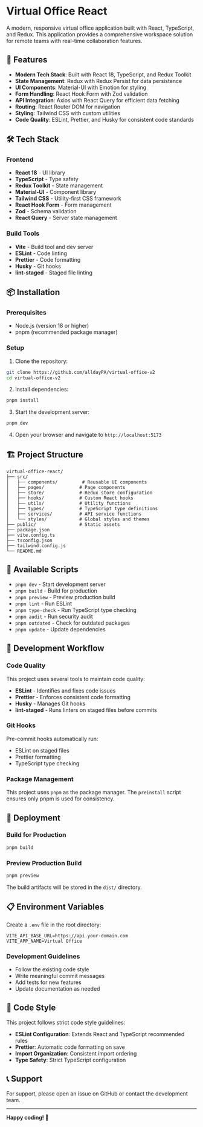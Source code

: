 # Virtual Office React

A modern, responsive virtual office application built with React, TypeScript, and Redux. This application provides a comprehensive workspace solution for remote teams with real-time collaboration features.

## 🚀 Features

- **Modern Tech Stack**: Built with React 18, TypeScript, and Redux Toolkit
- **State Management**: Redux with Redux Persist for data persistence
- **UI Components**: Material-UI with Emotion for styling
- **Form Handling**: React Hook Form with Zod validation
- **API Integration**: Axios with React Query for efficient data fetching
- **Routing**: React Router DOM for navigation
- **Styling**: Tailwind CSS with custom utilities
- **Code Quality**: ESLint, Prettier, and Husky for consistent code standards

## 🛠️ Tech Stack

### Frontend

- **React 18** - UI library
- **TypeScript** - Type safety
- **Redux Toolkit** - State management
- **Material-UI** - Component library
- **Tailwind CSS** - Utility-first CSS framework
- **React Hook Form** - Form management
- **Zod** - Schema validation
- **React Query** - Server state management

### Build Tools

- **Vite** - Build tool and dev server
- **ESLint** - Code linting
- **Prettier** - Code formatting
- **Husky** - Git hooks
- **lint-staged** - Staged file linting

## 📦 Installation

### Prerequisites

- Node.js (version 18 or higher)
- pnpm (recommended package manager)

### Setup

1. Clone the repository:

```bash
git clone https://github.com/alldayPA/virtual-office-v2
cd virtual-office-v2
```

2. Install dependencies:

```bash
pnpm install
```

3. Start the development server:

```bash
pnpm dev
```

4. Open your browser and navigate to `http://localhost:5173`

## 🏗️ Project Structure

```
virtual-office-react/
├── src/
│   ├── components/         # Reusable UI components
│   ├── pages/             # Page components
│   ├── store/             # Redux store configuration
│   ├── hooks/             # Custom React hooks
│   ├── utils/             # Utility functions
│   ├── types/             # TypeScript type definitions
│   ├── services/          # API service functions
│   └── styles/            # Global styles and themes
├── public/                # Static assets
├── package.json
├── vite.config.ts
├── tsconfig.json
├── tailwind.config.js
└── README.md
```

## 🔧 Available Scripts

- `pnpm dev` - Start development server
- `pnpm build` - Build for production
- `pnpm preview` - Preview production build
- `pnpm lint` - Run ESLint
- `pnpm type-check` - Run TypeScript type checking
- `pnpm audit` - Run security audit
- `pnpm outdated` - Check for outdated packages
- `pnpm update` - Update dependencies

## 🎯 Development Workflow

### Code Quality

This project uses several tools to maintain code quality:

- **ESLint** - Identifies and fixes code issues
- **Prettier** - Enforces consistent code formatting
- **Husky** - Manages Git hooks
- **lint-staged** - Runs linters on staged files before commits

### Git Hooks

Pre-commit hooks automatically run:

- ESLint on staged files
- Prettier formatting
- TypeScript type checking

### Package Management

This project uses `pnpm` as the package manager. The `preinstall` script ensures only pnpm is used for consistency.

## 🚀 Deployment

### Build for Production

```bash
pnpm build
```

### Preview Production Build

```bash
pnpm preview
```

The build artifacts will be stored in the `dist/` directory.

## 📋 Environment Variables

Create a `.env` file in the root directory:

```env
VITE_API_BASE_URL=https://api.your-domain.com
VITE_APP_NAME=Virtual Office
```

### Development Guidelines

- Follow the existing code style
- Write meaningful commit messages
- Add tests for new features
- Update documentation as needed

## 📝 Code Style

This project follows strict code style guidelines:

- **ESLint Configuration**: Extends React and TypeScript recommended rules
- **Prettier**: Automatic code formatting on save
- **Import Organization**: Consistent import ordering
- **Type Safety**: Strict TypeScript configuration

## 📞 Support

For support, please open an issue on GitHub or contact the development team.

---

**Happy coding! 🚀**
